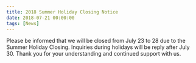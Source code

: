 ```yaml
---
title: 2018 Summer Holiday Closing Notice
date: 2018-07-21 00:00:00
tags: [News]
---
```


Please be informed that we will be closed from July 23 to 28 due to the Summer Holiday Closing. Inquiries during holidays will be reply after July 30. Thank you for your understanding and continued support with us.
